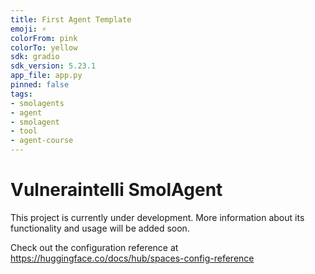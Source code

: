```yaml
---
title: First Agent Template
emoji: ⚡
colorFrom: pink
colorTo: yellow
sdk: gradio
sdk_version: 5.23.1
app_file: app.py
pinned: false
tags:
- smolagents
- agent
- smolagent
- tool
- agent-course
---
```


# Vulneraintelli SmolAgent

This project is currently under development. More information about its functionality and usage will be added soon.

Check out the configuration reference at https://huggingface.co/docs/hub/spaces-config-reference
